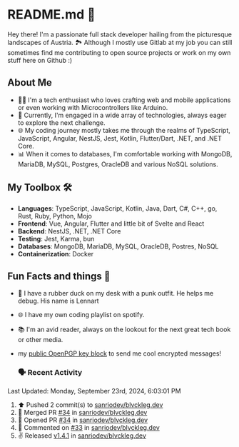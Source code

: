 # README.md 🚀

Hey there! I'm a passionate full stack developer hailing from the picturesque landscapes of Austria. 🏞️
Although I mostly use Gitlab at my job you can still sometimes find me contributing to open source projects or work on my own stuff here on Github :)

## About Me

- 🧑‍💻 I'm a tech enthusiast who loves crafting web and mobile applications or even working with Microcontrollers like Arduino.
- 💼 Currently, I'm engaged in a wide array of technologies, always eager to explore the next challenge.
- 🌐 My coding journey mostly takes me through the realms of TypeScript, JavaScript, Angular, NestJS, Jest, Kotlin, Flutter/Dart, .NET, and .NET Core.
- 📊 When it comes to databases, I'm comfortable working with MongoDB, MariaDB, MySQL, Postgres, OracleDB and various NoSQL solutions.

## My Toolbox 🛠️

- **Languages**: TypeScript, JavaScript, Kotlin, Java, Dart, C#, C++, go, Rust, Ruby, Python, Mojo
- **Frontend**: Vue, Angular, Flutter and little bit of Svelte and React
- **Backend**: NestJS, .NET, .NET Core
- **Testing**: Jest, Karma, bun
- **Databases**: MongoDB, MariaDB, MySQL, OracleDB, Postres, NoSQL
- **Containerization**: Docker

## Fun Facts and things 🌟
- 🦆 I have a rubber duck on my desk with a punk outfit. He helps me debug. His name is Lennart
- 🌐 I have my own coding playlist on spotify.
- 📚 I'm an avid reader, always on the lookout for the next great tech book or other media.
- my <a href="https://raw.githubusercontent.com/sanriodev/sanriodev/main/key.gpg" target="_blank">public OpenPGP key block</a> to send me cool encrypted messages!

  ### 🗣 Recent Activity

<!--RECENT_ACTIVITY:last_update-->
Last Updated: Monday, September 23rd, 2024, 6:03:01 PM
<!--RECENT_ACTIVITY:last_update_end-->
<!--RECENT_ACTIVITY:start-->
1. ⬆️ Pushed 2 commit(s) to [sanriodev/blvckleg.dev](https://github.com/sanriodev/blvckleg.dev)<br>
2. 🎉 Merged PR [#34](https://github.com/sanriodev/blvckleg.dev/pull/34) in [sanriodev/blvckleg.dev](https://github.com/sanriodev/blvckleg.dev)<br>
3. 💪 Opened PR [#34](https://github.com/sanriodev/blvckleg.dev/pull/34) in [sanriodev/blvckleg.dev](https://github.com/sanriodev/blvckleg.dev)<br>
4. 💬 Commented on [#33](https://github.com/sanriodev/blvckleg.dev/pull/33#issuecomment-2367773425) in [sanriodev/blvckleg.dev](https://github.com/sanriodev/blvckleg.dev)<br>
5. ✌️ Released [v1.4.1](https://github.com/sanriodev/blvckleg.dev/releases/tag/v1.4.1) in [sanriodev/blvckleg.dev](https://github.com/sanriodev/blvckleg.dev)<br>
<!--RECENT_ACTIVITY:end-->
